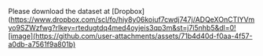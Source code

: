 Please download the dataset at [Dropbox](https://www.dropbox.com/scl/fo/hiy8y06koiuf7cwdj747j/ADQeXOnCTIYVmyo9SZWzfwg?rlkey=rtedugtdq4med4oyjeis3qp3m&st=j7i5nhb5&dl=0![image](https://github.com/user-attachments/assets/71b4d40d-f0aa-4f57-a0db-a7561f9a801b)
